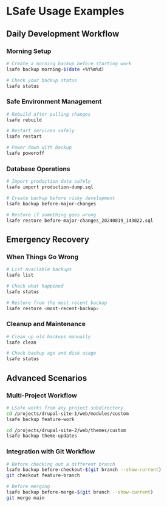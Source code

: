# LSafe Usage Examples

## Daily Development Workflow

### Morning Setup
```bash
# Create a morning backup before starting work
lsafe backup morning-$(date +%Y%m%d)

# Check your backup status
lsafe status
```

### Safe Environment Management
```bash
# Rebuild after pulling changes
lsafe rebuild

# Restart services safely  
lsafe restart

# Power down with backup
lsafe poweroff
```

### Database Operations
```bash
# Import production data safely
lsafe import production-dump.sql

# Create backup before risky development
lsafe backup before-major-changes

# Restore if something goes wrong
lsafe restore before-major-changes_20240819_143022.sql
```

## Emergency Recovery

### When Things Go Wrong
```bash
# List available backups
lsafe list

# Check what happened
lsafe status

# Restore from the most recent backup
lsafe restore <most-recent-backup>
```

### Cleanup and Maintenance
```bash
# Clean up old backups manually
lsafe clean

# Check backup age and disk usage
lsafe status
```

## Advanced Scenarios

### Multi-Project Workflow
```bash
# LSafe works from any project subdirectory
cd /projects/drupal-site-1/web/modules/custom
lsafe backup feature-work

cd /projects/drupal-site-2/web/themes/custom  
lsafe backup theme-updates
```

### Integration with Git Workflow
```bash
# Before checking out a different branch
lsafe backup before-checkout-$(git branch --show-current)
git checkout feature-branch

# Before merging
lsafe backup before-merge-$(git branch --show-current)
git merge main
```